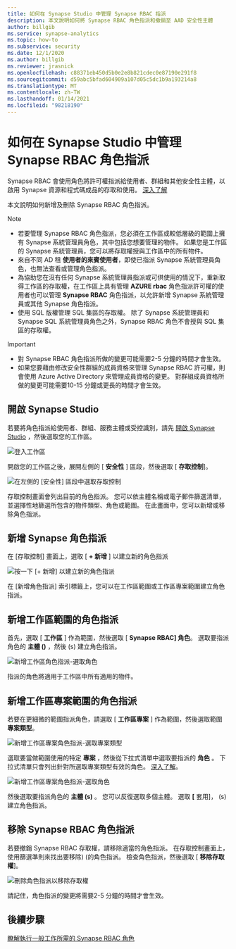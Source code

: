 ```yaml
---
title: 如何在 Synapse Studio 中管理 Synapse RBAC 指派
description: 本文說明如何將 Synapse RBAC 角色指派和撤銷至 AAD 安全性主體
author: billgib
ms.service: synapse-analytics
ms.topic: how-to
ms.subservice: security
ms.date: 12/1/2020
ms.author: billgib
ms.reviewer: jrasnick
ms.openlocfilehash: c88371eb450d5b0e2e8b821cdec0e87190e291f8
ms.sourcegitcommit: d59abc5bfad604909a107d05c5dc1b9a193214a8
ms.translationtype: MT
ms.contentlocale: zh-TW
ms.lasthandoff: 01/14/2021
ms.locfileid: "98218190"
---
```

# <a name="how-to-manage-synapse-rbac-role-assignments-in-synapse-studio"></a>如何在 Synapse Studio 中管理 Synapse RBAC 角色指派

Synapse RBAC 會使用角色將許可權指派給使用者、群組和其他安全性主體，以啟用 Synapse 資源和程式碼成品的存取和使用。  [深入了解](./synapse-workspace-synapse-rbac.md)

本文說明如何新增及刪除 Synapse RBAC 角色指派。

>[!Note]
>- 若要管理 Synapse RBAC 角色指派，您必須在工作區或較低層級的範圍上擁有 Synapse 系統管理員角色，其中包括您想要管理的物件。 如果您是工作區的 Synapse 系統管理員，您可以將存取權授與工作區中的所有物件。 
>- 來自不同 AD 租 **使用者的來賓使用者**，即使已指派 Synapse 系統管理員角色，也無法查看或管理角色指派。
>- 為協助您在沒有任何 Synapse 系統管理員指派或可供使用的情況下，重新取得工作區的存取權，在工作區上具有管理 **AZURE rbac** 角色指派許可權的使用者也可以管理 **Synapse RBAC** 角色指派，以允許新增 Synapse 系統管理員或其他 Synapse 角色指派。
>- 使用 SQL 版權管理 SQL 集區的存取權。  除了 Synapse 系統管理員和 Synapse SQL 系統管理員角色之外，Synapse RBAC 角色不會授與 SQL 集區的存取權。

>[!important]
>- 對 Synapse RBAC 角色指派所做的變更可能需要2-5 分鐘的時間才會生效。 
>- 如果您要藉由修改安全性群組的成員資格來管理 Synapse RBAC 許可權，則會使用 Azure Active Directory 來管理成員資格的變更。  對群組成員資格所做的變更可能需要10-15 分鐘或更長的時間才會生效。

## <a name="open-synapse-studio"></a>開啟 Synapse Studio  

若要將角色指派給使用者、群組、服務主體或受控識別，請先 [開啟 Synapse Studio](https://web.azuresynapse.net/) ，然後選取您的工作區。 

![登入工作區](./media/common/login-workspace.png) 
 
 開啟您的工作區之後，展開左側的 [ **安全性** ] 區段，然後選取 [ **存取控制**]。 

 ![在左側的 [安全性] 區段中選取存取控制](./media/how-to-manage-synapse-rbac-role-assignments/left-nav-security-access-control.png)

存取控制畫面會列出目前的角色指派。  您可以依主體名稱或電子郵件篩選清單，並選擇性地篩選所包含的物件類型、角色或範圍。 在此畫面中，您可以新增或移除角色指派。  

## <a name="add-a-synapse-role-assignment"></a>新增 Synapse 角色指派

在 [存取控制] 畫面上，選取 [ **+ 新增** ] 以建立新的角色指派

![按一下 [+ 新增] 以建立新的角色指派](./media/how-to-manage-synapse-rbac-role-assignments/access-control-add.png)

在 [新增角色指派] 索引標籤上，您可以在工作區範圍或工作區專案範圍建立角色指派。 

## <a name="add-workspace-scoped-role-assignment"></a>新增工作區範圍的角色指派

首先，選取 [ **工作區** ] 作為範圍，然後選取 [ **Synapse RBAC] 角色**。  選取要指派角色的 **主體 ()** ，然後 (s) 建立角色指派。 

![新增工作區角色指派-選取角色](./media/how-to-manage-synapse-rbac-role-assignments/access-control-workspace-role-assignment.png) 

指派的角色將適用于工作區中所有適用的物件。

## <a name="add-workspace-item-scoped-role-assignment"></a>新增工作區專案範圍的角色指派

若要在更細微的範圍指派角色，請選取 [ **工作區專案** ] 作為範圍，然後選取範圍 **專案類型**。       

![新增工作區專案角色指派-選取專案類型](./media/how-to-manage-synapse-rbac-role-assignments/access-control-add-workspace-item-assignment-select-item-type.png) 

選取要當做範圍使用的特定 **專案** ，然後從下拉式清單中選取要指派的 **角色** 。  下拉式清單只會列出針對所選取專案類型有效的角色。 [深入了解](./synapse-workspace-synapse-rbac.md)。  

![新增工作區專案角色指派-選取角色](./media/how-to-manage-synapse-rbac-role-assignments/access-control-add-workspace-item-assignment-select-role.png) 
 
然後選取要指派角色的 **主體 (s)** 。  您可以反復選取多個主體。  選取 **[** 套用]， (s) 建立角色指派。

## <a name="remove-a-synapse-rbac-role-assignment"></a>移除 Synapse RBAC 角色指派

若要撤銷 Synapse RBAC 存取權，請移除適當的角色指派。  在存取控制畫面上，使用篩選準則來找出要移除)  (的角色指派。  檢查角色指派，然後選取 [ **移除存取權**]。   

![刪除角色指派以移除存取權](./media/how-to-manage-synapse-rbac-role-assignments/access-control-remove-access.png)

請記住，角色指派的變更將需要2-5 分鐘的時間才會生效。   

## <a name="next-steps"></a>後續步驟

[瞭解執行一般工作所需的 Synapse RBAC 角色](./synapse-workspace-understand-what-role-you-need.md)